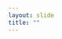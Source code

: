 ```yaml
---
layout: slide
title: ""
---
```


<section data-background-image="assets/images/Slide18.png" data-background-size="90%" data-background-position="center"></section>
